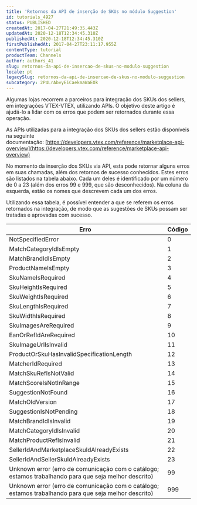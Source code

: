 ```yaml
---
title: 'Retornos da API de inserção de SKUs no módulo Suggestion'
id: tutorials_4927
status: PUBLISHED
createdAt: 2017-04-27T21:49:35.443Z
updatedAt: 2020-12-18T12:34:45.310Z
publishedAt: 2020-12-18T12:34:45.310Z
firstPublishedAt: 2017-04-27T23:11:17.955Z
contentType: tutorial
productTeam: Channels
author: authors_41
slug: retornos-da-api-de-insercao-de-skus-no-modulo-suggestion
locale: pt
legacySlug: retornos-da-api-de-insercao-de-skus-no-modulo-suggestion
subcategory: 2P4LrAbvyEiCaekmaWaEOk
---
```


Algumas lojas recorrem a parceiros para integração dos SKUs dos sellers, em integrações VTEX-VTEX, utilizando APIs. O objetivo deste artigo é ajudá-lo a lidar com os erros que podem ser retornados durante essa operação.

As APIs utilizadas para a integração dos SKUs dos sellers estão disponíveis na seguinte documentação: [https://developers.vtex.com/reference/marketplace-api-overview](https://developers.vtex.com/reference/marketplace-api-overview)

No momento da inserção dos SKUs via API, esta pode retornar alguns erros em suas chamadas, além dos retornos de sucesso conhecidos. Estes erros são listados na tabela abaixo. Cada um deles é identificado por um número de 0 a 23 (além dos erros 99 e 999, que são desconhecidos). Na coluna da esquerda, estão os nomes que descrevem cada um dos erros.

Utilizando essa tabela, é possível entender a que se referem os erros retornados na integração, de modo que as sugestões de SKUs possam ser tratadas e aprovadas com sucesso.

| Erro     | Código     |
| ---------- | ---------- |
| NotSpecifiedError     | 0     |
| MatchCategoryIdIsEmpty       | 1       |
| MatchBrandIdIsEmpty       | 2       |
| ProductNameIsEmpty       | 3       |
| SkuNameIsRequired       | 4       |
| SkuHeightIsRequired       | 5       |
| SkuWeightIsRequired       | 6       |
| SkuLengthIsRequired       | 7       |
| SkuWidthIsRequired       | 8       |
| SkuImagesAreRequired       | 9       |
| EanOrRefIdAreRequired       | 10       |
| SkuImageUrlIsInvalid       | 11       |
| ProductOrSkuHasInvalidSpecificationLength       | 12       |
| MatcherIdRequired       | 13       |
| MatchSkuRefIsNotValid       | 14       |
| MatchScoreIsNotInRange       | 15       |
| SuggestionNotFound       | 16       |
| MatchOldVersion       | 17       |
| SuggestionIsNotPending       | 18       |
| MatchBrandIdIsInvalid       | 19       |
| MatchCategoryIdIsInvalid       | 20       |
| MatchProductRefIsInvalid       | 21       |
| SellerIdAndMarketplaceSkuIdAlreadyExists       | 22       |
| SellerIdAndSellerSkuIdAlreadyExists       | 23       |
| Unknown error (erro de comunicação com o catálogo; estamos trabalhando para que seja melhor descrito)       | 99       |
| Unknown error (erro de comunicação com o catálogo; estamos trabalhando para que seja melhor descrito)       | 999       |
